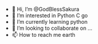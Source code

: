 - 👋 Hi, I’m @GodBlessSakura
- 👀 I’m interested in Python C go
- 🌱 I’m currently learning python
- 💞️ I’m looking to collaborate on ...
- 📫 How to reach me 
  earth

<!---
GodBlessSakura/GodBlessSakura is a ✨ special ✨ repository because its `README.md` (this file) appears on your GitHub profile.
You can click the Preview link to take a look at your changes.
--->
